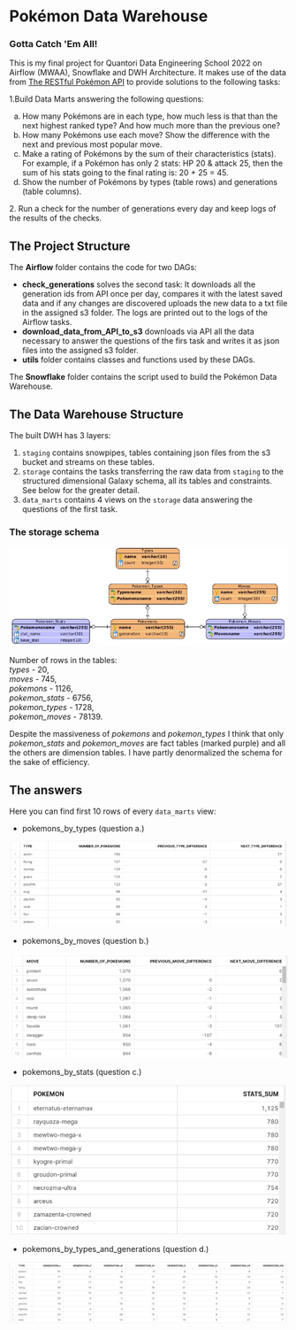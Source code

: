 # Pokémon Data Warehouse
### Gotta Catch 'Em All!
This is my final project for Quantori Data Engineering School 2022 on Airflow (MWAA), Snowflake and DWH Architecture.
It makes use of the data from [The RESTful Pokémon API]( https://pokeapi.co/) to provide solutions to the following tasks:

1.Build Data Marts answering the following questions:  
<ol type="a">
  <li>How many Pokémons are in each type, how much less is that than the next highest ranked type? And how much more than the previous one?</li>
  <li>How many Pokémons use each move? Show the difference with the next and previous most popular move.</li>
  <li>Make a rating of Pokémons by the sum of their characteristics (stats). For example, if a Pokémon has only 2 stats: HP 20 & attack 25, then the sum of his stats going to the final rating is: 20 + 25 = 45.</li>
  <li>Show the number of Pokémons by types (table rows) and generations (table columns).</li>
</ol>
2. Run a check for the number of generations every day and keep logs of the results of the checks.

## The Project Structure
The **Airflow** folder contains the code for two DAGs:
- **check_generations** solves the second task: It downloads all the generation ids from API once per day, compares it with the latest saved data and if any changes are discovered uploads the new data to a txt file in the assigned s3 folder. The logs are printed out to the logs of the Airflow tasks.
- **download_data_from_API_to_s3** downloads via API all the data necessary to answer the questions of the firs task and writes it as json files into the assigned s3 folder.
- **utils** folder contains classes and functions used by these DAGs.

The **Snowflake** folder contains the script used to build the Pokémon Data Warehouse.

## The Data Warehouse Structure

The built DWH has 3 layers:

1. `staging` contains snowpipes, tables containing json files from the s3 bucket and streams on these tables.
2. `storage` contains the tasks transferring the raw data from `staging` to the structured dimensional Galaxy schema, all its tables and constraints. See below for the greater detail.
3. `data_marts` contains 4 views on the `storage` data answering the questions of the first task.

### The storage schema

![schema](schema.jpg)

Number of rows in the tables:  
*types* - 20,  
*moves* - 745,  
*pokemons* - 1126,  
*pokemon_stats* - 6756,  
*pokemon_types* - 1728,  
*pokemon_moves* - 78139.

Despite the massiveness of *pokemons* and *pokemon_types* I think that only *pokemon_stats* and *pokemon_moves* are 
fact tables (marked purple) and all the others are dimension tables. I have partly denormalized the schema for the sake of efficiency.


## The answers
Here you can find first 10 rows of every `data_marts` view:

- pokemons_by_types (question a.)
<p align="center"> </p>

![pokemons_by_types](pokemons_by_types.jpg)
- pokemons_by_moves (question b.)

![pokemons_by_moves](pokemons_by_moves.jpg)
- pokemons_by_stats (question c.)

![pokemons_by_stats](pokemons_by_stats.jpg)
- pokemons_by_types_and_generations (question d.)

![pokemons_by_types_and_generations](pokemons_by_types_and_generations.jpg)